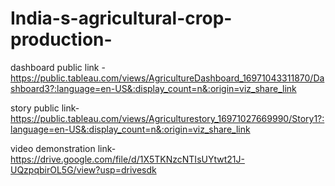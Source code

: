 # India-s-agricultural-crop-production-

dashboard public link - https://public.tableau.com/views/AgricultureDashboard_16971043311870/Dashboard3?:language=en-US&:display_count=n&:origin=viz_share_link

story public link- https://public.tableau.com/views/Agriculturestory_16971027669990/Story1?:language=en-US&:display_count=n&:origin=viz_share_link

video demonstration link- https://drive.google.com/file/d/1X5TKNzcNTIsUYtwt21J-UQzpqbirOL5G/view?usp=drivesdk
